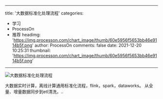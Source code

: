 
---
title: '大数据标准化处理流程'
categories: 
 - 学习
 - ProcessOn
 - 推荐
headimg: 'https://img.processon.com/chart_image/thumb/60e5956f5653bb46e9114b5f.png'
author: ProcessOn
comments: false
date: 2021-12-20 10:25:31
thumbnail: 'https://img.processon.com/chart_image/thumb/60e5956f5653bb46e9114b5f.png'
---

<div>   
<img class="thumb" alt="大数据标准化处理流程" src="https://img.processon.com/chart_image/thumb/60e5956f5653bb46e9114b5f.png" referrerpolicy="no-referrer">
<p>大数据实时计算，离线计算通用标准化流程，flink，spark，dataworks。
从全量、增量数据同步到etl清洗，..</p>  
</div>
            